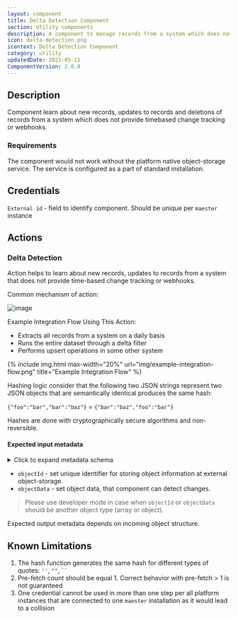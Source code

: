 ```yaml
---
layout: component
title: Delta Detection Component
section: Utility components
description: A component to manage records from a system which does not provide timebased change tracking or webhooks.
icon: delta-detection.png
icontext: Delta Detection Component
category: utility
updatedDate: 2021-05-11
ComponentVersion: 2.0.0
---
```


## Description

Component learn about new records, updates to records and deletions of records from a system which does not provide timebased change tracking or webhooks.

### Requirements

The component would not work without the platform native object-storage service.  The service is configured as a part of standard installation.

## Credentials

`External id` - field to identify component. Should be unique per `maester` instance

## Actions

### Delta Detection

Action helps to learn about new records, updates to records from a system that does not provide time-based change tracking or webhooks.

Common mechanism of action:

![image](https://user-images.githubusercontent.com/16806832/84742618-62d29580-afb9-11ea-8ce4-b7cc9e88bf39.png)

Example Integration Flow Using This Action:

  * Extracts all records from a system on a daily basis
  * Runs the entire dataset through a delta filter
  * Performs upsert operations in some other system

{% include img.html max-width="20%" url="img/example-integration-flow.png" title="Example Integration Flow" %}

Hashing logic consider that the following two JSON strings represent two JSON objects that are semantically identical produces the same hash:

`{"foo":"bar","bar":"baz"}` = `{"bar":"baz","foo":"bar"}`

Hashes are done with cryptographically secure algorithms and non-reversible.

#### Expected input metadata

<details close markdown="block">
<summary>
Click to expand metadata schema
</summary>

```json
  {
    "type": "object",
    "properties": {
      "objectId": {
        "type": ["object", "string"],
        "required": true,
        "title": "Object ID"
      },
      "objectData": {
        "type": ["object", "string", "array"],
        "required": true,
        "title": "Object Data"
      }
    }
  }
```
</details>

* `objectId` - set unique identifier for storing object information at external object-storage.
* `objectData` - set object data, that component can detect changes.

> Please use developer mode in case when `objectId` or `objectData` should be another object type (array or object).

Expected output metadata depends on incoming object structure.

## Known Limitations

 1. The hash function generates the same hash for different types of quotes: `''`, `""`, ` `` `
 2. Pre-fetch count should be equal 1. Correct behavior with pre-fetch > 1 is not guaranteed
 3. One credential cannot be used in more than one step per all platform instances that are connected to one `maester` installation as it would lead to a collision
